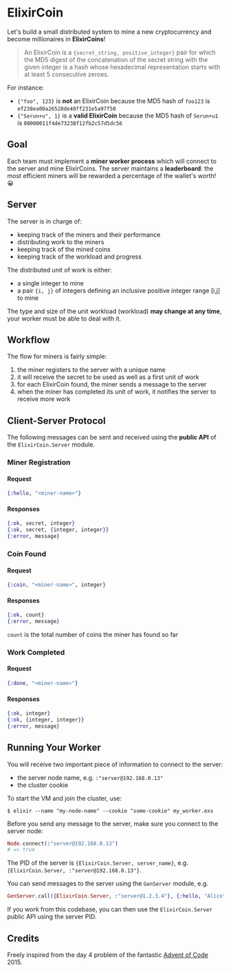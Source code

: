 # ElixirCoin

Let's build a small distributed system to mine a new cryptocurrency and become millionaires in **ElixirCoins**!

> An ElixirCoin is a `{secret_string, positive_integer}` pair for which the MD5 digest of the concatenation of the secret string with the given integer is a hash whose hexadecimal representation starts with at least 5 consecutive zeroes.

For instance:

- `{"foo", 123}` is **not** an ElixirCoin because the MD5 hash of `foo123` is `ef238ea00a26528de40ff231e5a97f50`
- `{"Serun+u", 1}` is a **valid ElixirCoin** because the MD5 hash of `Serun+u1` is `00000011f4de73238f12fb2c57d5dc56`

## Goal

Each team must implement a **miner worker process** which will connect to the server and mine ElixirCoins. The server maintains a **leaderboard**: the most efficient miners will be rewarded a percentage of the wallet's worth! 😀

## Server

The server is in charge of:

- keeping track of the miners and their performance
- distributing work to the miners
- keeping track of the mined coins
- keeping track of the workload and progress

The distributed unit of work is either:

- a single integer to mine
- a pair `{i, j}` of integers defining an inclusive positive integer range [i,j] to mine

The type and size of the unit workload (workload) **may change at any time**, your worker must be able to deal with it.

## Workflow

The flow for miners is fairly simple:

1. the miner registers to the server with a unique name
2. it will receive the secret to be used as well as a first unit of work
3. for each ElixirCoin found, the miner sends a message to the server
4. when the miner has completed its unit of work, it notifies the server to receive more work

## Client-Server Protocol

The following messages can be sent and received using the **public API** of the `ElixirCoin.Server` module.

### Miner Registration

#### Request

```Elixir
{:hello, "<miner-name>"}
```

#### Responses

```Elixir
{:ok, secret, integer}
{:ok, secret, {integer, integer}}
{:error, message}
```

### Coin Found

#### Request

```Elixir
{:coin, "<miner-name>", integer}
```

#### Responses

```Elixir
{:ok, count}
{:error, message}
```

`count` is the total number of coins the miner has found so far

### Work Completed

#### Request

```Elixir
{:done, "<miner-name>"}
```

#### Responses

```Elixir
{:ok, integer}
{:ok, {integer, integer}}
{:error, message}
```

## Running Your Worker

You will receive two important piece of information to connect to the server:

* the server node name, e.g. `:"server@192.168.0.13"`
* the cluster cookie

To start the VM and join the cluster, use:

`$ elixir --name "my-node-name" --cookie "some-cookie" my_worker.exs`

Before you send any message to the server, make sure you connect to the server node:

```Elixir
Node.connect(:"server@192.168.0.13")
# => true
```

The PID of the server is `{ElixirCoin.Server, server_name}`, e.g. `{ElixirCoin.Server, :"server@192.168.0.13"}`.

You can send messages to the server using the `GenServer` module, e.g.

```Elixir
GenServer.call({ElixirCoin.Server, :"server@1.2.3.4"}, {:hello, "Alice"})
```

If you work from this codebase, you can then use the `ElixirCoin.Server` public API using the server PID.

## Credits

Freely inspired from the day 4 problem of the fantastic [Advent of Code](http://adventofcode.com) 2015.
